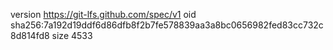 version https://git-lfs.github.com/spec/v1
oid sha256:7a192d19ddf6d86dfb8f2b7fe578839aa3a8bc0656982fed83cc732c8d814fd8
size 4533
